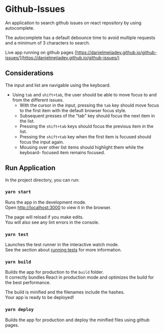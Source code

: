 # Github-Issues

An application to search github issues on react repository by using autocomplete.

The autocomplete has a default debounce time to avoid multiple requests and a minimum of 3 characters to search.

Live app running on github pages [https://danielmejiadev.github.io/github-issues/](https://danielmejiadev.github.io/github-issues/)

## Considerations

The input and list are navigable using the keyboard.
  - Using `tab` and `shift+tab`, the user should be able to move focus to and from the different issues.
    - With the cursor in the input, pressing the `tab` key should move focus to the first item with the default browser focus style.
    - Subsequent presses of the "tab" key should focus the next item in the list.
    - Pressing the `shift+tab` keys should focus the previous item in the list.
    - Pressing the `shift+tab` key when the first item is focused should focus
      the input again.
    - Mousing over other list items should highlight them while the keyboard-
      focused item remains focused.

## Run Application

In the project directory, you can run:

### `yarn start`

Runs the app in the development mode.<br />
Open [http://localhost:3000](http://localhost:3000) to view it in the browser.

The page will reload if you make edits.<br />
You will also see any lint errors in the console.

### `yarn test`

Launches the test runner in the interactive watch mode.<br />
See the section about [running tests](https://facebook.github.io/create-react-app/docs/running-tests) for more information.

### `yarn build`

Builds the app for production to the `build` folder.<br />
It correctly bundles React in production mode and optimizes the build for the best performance.

The build is minified and the filenames include the hashes.<br />
Your app is ready to be deployed!

### `yarn deploy`

Builds the app for production and deploy the minified files using github pages.

